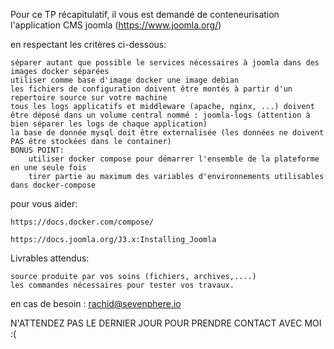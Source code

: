 Pour ce TP récapitulatif, il vous est demandé de conteneurisation l'application CMS joomla (https://www.joomla.org/)

en respectant les critères ci-dessous:

    séparer autant que possible le services nécessaires à joomla dans des images docker séparées
    utiliser comme base d'image docker une image debian
    les fichiers de configuration doivent être montés à partir d'un repertoire source sur votre machine
    tous les logs applicatifs et middleware (apache, nginx, ...) doivent être déposé dans un volume central nommé : joomla-logs (attention à bien séparer les logs de chaque application)
    la base de donnée mysql doit être externalisée (les données ne doivent PAS être stockées dans le container)
    BONUS POINT:
        utiliser docker compose pour démarrer l'ensemble de la plateforme en une seule fois
        tirer partie au maximum des variables d'environnements utilisables dans docker-compose

pour vous aider:

    https://docs.docker.com/compose/
     
    https://docs.joomla.org/J3.x:Installing_Joomla
     

Livrables attendus:

    source produite par vos soins (fichiers, archives,....)
    les commandes nécessaires pour tester vos travaux.

en cas de besoin : rachid@sevenphere.io

N'ATTENDEZ PAS LE DERNIER JOUR POUR PRENDRE CONTACT AVEC MOI :(